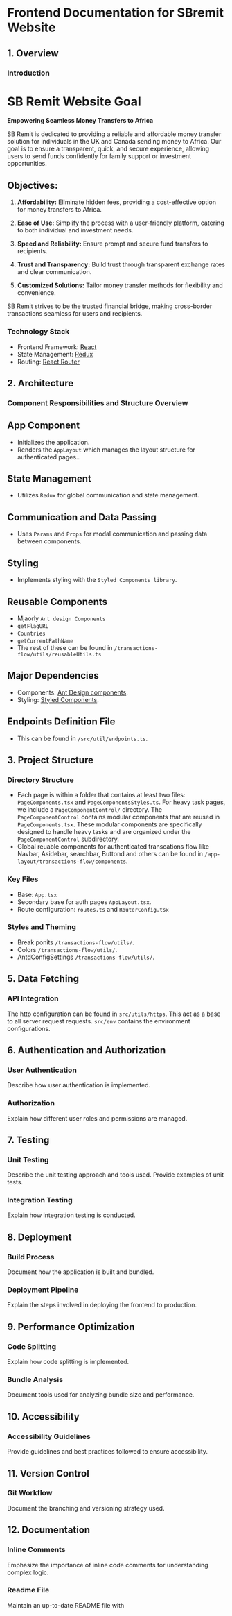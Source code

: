 # Frontend Documentation for SBremit Website

## 1. Overview
### Introduction
# SB Remit Website Goal

**Empowering Seamless Money Transfers to Africa**

SB Remit is dedicated to providing a reliable and affordable money transfer solution for individuals in the UK and Canada sending money to Africa. Our goal is to ensure a transparent, quick, and secure experience, allowing users to send funds confidently for family support or investment opportunities.

## Objectives:

1. **Affordability:** Eliminate hidden fees, providing a cost-effective option for money transfers to Africa.

2. **Ease of Use:** Simplify the process with a user-friendly platform, catering to both individual and investment needs.

3. **Speed and Reliability:** Ensure prompt and secure fund transfers to recipients.

4. **Trust and Transparency:** Build trust through transparent exchange rates and clear communication.

5. **Customized Solutions:** Tailor money transfer methods for flexibility and convenience.

SB Remit strives to be the trusted financial bridge, making cross-border transactions seamless for users and recipients.



### Technology Stack
- Frontend Framework: [React](https://reactjs.org/)
- State Management: [Redux](https://redux.js.org/)
- Routing: [React Router](https://reactrouter.com/)

## 2. Architecture
### Component Responsibilities and Structure Overview

## App Component
- Initializes the application.
- Renders the `AppLayout` which manages the layout structure for authenticated pages..

## State Management
- Utilizes `Redux` for global communication and state management.

## Communication and Data Passing
- Uses `Params` and `Props` for modal communication and passing data between components.

## Styling
- Implements styling with the `Styled Components library`.

## Reusable Components
- Mjaorly `Ant design Components`
- `getFlagURL`
- `Countries`
- `getCurrentPathName`
- The rest of these can be found in `/transactions-flow/utils/reusableUtils.ts`

## Major Dependencies
- Components: [Ant Design components](https://ant.design/components).
- Styling: [Styled Components](https://styled-components.com/docs).

## Endpoints Definition File
- This can be found in `/src/util/endpoints.ts`.

## 3. Project Structure
### Directory Structure
- Each page is within a folder that contains at least two files: `PageComponents.tsx` and `PageComponentsStyles.ts`. For heavy task pages, we include a `PageComponentControl/` directory. The `PageComponentControl` contains modular components that are reused in `PageComponents.tsx`. These modular components are specifically designed to handle heavy tasks and are organized under the `PageComponentControl` subdirectory.
- Global reuable components for authenticated transcations flow like Navbar, Asidebar, searchbar, Buttond and others can be found in `/app-layout/transactions-flow/components`.

### Key Files
- Base: `App.tsx`
- Secondary base for auth pages `AppLayout.tsx`.
- Route configuration: `routes.ts` and `RouterConfig.tsx`

### Styles and Theming
- Break ponits `/transactions-flow/utils/`.
- Colors `/transactions-flow/utils/`.
- AntdConfigSettings `/transactions-flow/utils/`.

## 5. Data Fetching
### API Integration
The http configuration can be found in `src/utils/https`. This act as a base to all server request requests. 
`src/env` contains the environment configurations.

## 6. Authentication and Authorization
### User Authentication
Describe how user authentication is implemented.

### Authorization
Explain how different user roles and permissions are managed.

## 7. Testing
### Unit Testing
Describe the unit testing approach and tools used.
Provide examples of unit tests.

### Integration Testing
Explain how integration testing is conducted.

## 8. Deployment
### Build Process
Document how the application is built and bundled.

### Deployment Pipeline
Explain the steps involved in deploying the frontend to production.

## 9. Performance Optimization
### Code Splitting
Explain how code splitting is implemented.

### Bundle Analysis
Document tools used for analyzing bundle size and performance.

## 10. Accessibility
### Accessibility Guidelines
Provide guidelines and best practices followed to ensure accessibility.

## 11. Version Control
### Git Workflow
Document the branching and versioning strategy used.

## 12. Documentation
### Inline Comments
Emphasize the importance of inline code comments for understanding complex logic.

### Readme File
Maintain an up-to-date README file with
